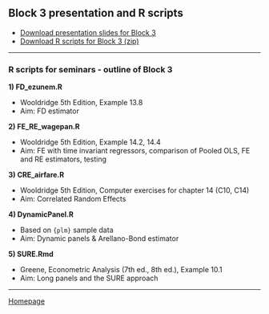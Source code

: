 ## Block 3 presentation and R scripts  

+ [Download presentation slides for Block 3](https://github.com/formanektomas/4EK608_4EK416/raw/master/Block3/Block3.pdf)
+ [Download R scripts for Block 3 (zip) ](https://github.com/formanektomas/4EK608_4EK416/raw/master/Block3/Block3.zip)

--- 

### R scripts for seminars - outline of Block 3

**1) FD_ezunem.R**
+ Wooldridge 5th Edition, Example 13.8
+ Aim: FD estimator

**2) FE_RE_wagepan.R**  
+ Wooldridge 5th Edition, Example 14.2, 14.4
+ Aim: FE with time invariant regressors, comparison of Pooled OLS, FE and RE estimators, testing

**3) CRE_airfare.R**  
+ Wooldridge 5th Edition, Computer exercises for chapter 14 (C10, C14)  
+ Aim: Correlated Random Effects  

**4) DynamicPanel.R**  
+ Based on `{plm}` sample data
+ Aim: Dynamic panels & Arellano-Bond estimator  

**5) SURE.Rmd**  
+ Greene, Econometric Analysis (7th ed., 8th ed.), Example 10.1
+ Aim: Long panels and the SURE approach  


---

[Homepage](https://formanektomas.github.io/4EK608_4EK416/)
